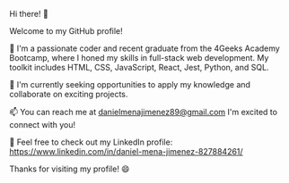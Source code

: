 Hi there! 👋

Welcome to my GitHub profile!

🚀 I'm a passionate coder and recent graduate from the 4Geeks Academy Bootcamp, where I honed my skills in full-stack web development. My toolkit includes HTML, CSS, JavaScript, React, Jest, Python, and SQL.

💼 I'm currently seeking opportunities to apply my knowledge and collaborate on exciting projects.

📫 You can reach me at danielmenajimenez89@gmail.com I'm excited to connect with you!

🔗 Feel free to check out my LinkedIn profile: https://www.linkedin.com/in/daniel-mena-jimenez-827884261/

Thanks for visiting my profile! 😄
